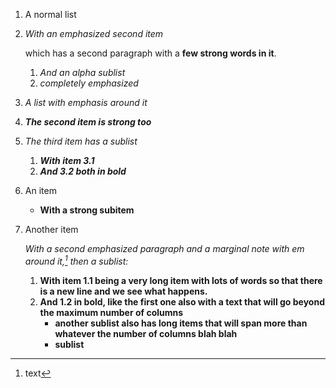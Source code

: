 1. A normal list
1. *With an emphasized second item*

   which has a second paragraph with a **few strong words in it**.
   1. *And an alpha sublist*
   1. *completely emphasized*

1. *A list with emphasis around it*
1. ***The second item is strong too***
1. *The third item has a sublist*
   1. ***With item 3.1***
   1. ***And 3.2 both in bold***

1. An item
   * **With a strong subitem**
1. Another item

   *With a second emphasized paragraph and a marginal note with em around 
   it,[^1] then a sublist:*
   1. **With item 1.1 being a very long item with lots of words so that there
      is a new line and we see what happens.**
   1. **And 1.2 in bold, like the first one also with a text that will go
      beyond the maximum number of columns**
      * **another sublist also has long items that will span more than
        whatever the number of columns blah blah**
      * **sublist**

[^1]: text

